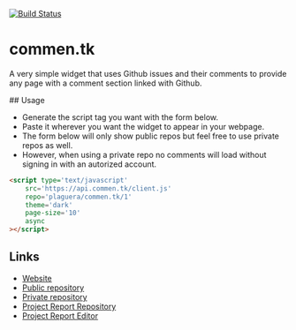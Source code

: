 [![Build Status](https://travis-ci.com/plaguera/commen.tk.svg?branch=master)](https://travis-ci.com/plaguera/commen.tk)

# commen.tk
A very simple widget that uses Github issues and their comments to provide any page with a comment section linked with Github.

## Usage
 * Generate the script tag you want with the form below.
 * Paste it wherever you want the widget to appear in your webpage.
 * The form below will only show public repos but feel free to use private repos as well.
 * However, when using a private repo no comments will load without signing in with an autorized account.

```html
<script type='text/javascript'
    src='https://api.commen.tk/client.js'
    repo='plaguera/commen.tk/1'
    theme='dark'
    page-size='10'
    async
></script>
```

## Links
 * [Website](https://commen.tk/)
 * [Public repository](https://github.com/plaguera/commen.tk)
 * [Private repository](https://github.com/ULL-ESIT-GRADOII-TFG/tfm-pedro-laguera-software)
 * [Project Report Repository](https://github.com/ULL-ESIT-GRADOII-TFG/tfm-pedro-laguera-memoria)
 * [Project Report Editor](https://www.overleaf.com/project/5e3bd35c017c9500019348e4)